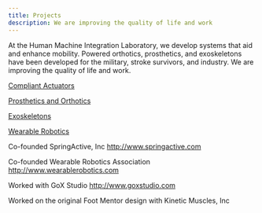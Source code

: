 ```yaml
---
title: Projects
description: We are improving the quality of life and work
---
```


At the Human Machine Integration Laboratory, we develop systems that aid and enhance mobility.  Powered orthotics, prosthetics, and exoskeletons have been developed for the military, stroke survivors, and industry.  We are improving the quality of life and work.

<p style="text-align: left;"><a href='https://thomassugar.github.io/hmil/compliant' class='btn btn-lg btn-primary'>Compliant Actuators</a></p>

<p style="text-align: left;"><a href='https://thomassugar.github.io/hmil/prosthetic' class='btn btn-lg btn-primary'>Prosthetics and Orthotics</a></p>

<p style="text-align: left;"><a href='https://thomassugar.github.io/hmil/exo' class='btn btn-lg btn-primary'>Exoskeletons</a></p>

<p style="text-align: left;"><a href='https://thomassugar.github.io/hmil/wearable' class='btn btn-lg btn-primary'>Wearable Robotics</a></p>

Co-founded SpringActive, Inc <a href="http://www.springactive.com">http://www.springactive.com</a>

Co-founded Wearable Robotics Association <a href="http://www.wearablerobotics.com">http://www.wearablerobotics.com</a>

Worked with GoX Studio <a href="http://www.goxstudio.com">http://www.goxstudio.com</a>

Worked on the original Foot Mentor design with Kinetic Muscles, Inc 

